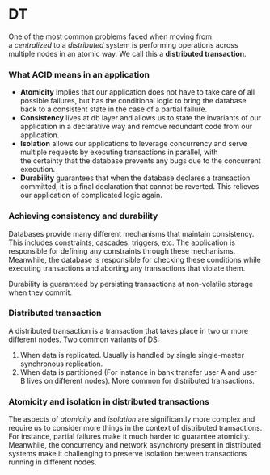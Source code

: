 # DT
One of the most common problems faced when moving from a _centralized_ to a _distributed_ system is performing operations across multiple nodes in an atomic way. We call this a **distributed transaction**.
### What ACID means in an application
- **Atomicity** implies that our application does not have to take care of all possible failures, but has the conditional logic to bring the database back to a consistent state in the case of a partial failure.
- **Consistency** lives at db layer and allows us to state the invariants of our application in a declarative way and remove redundant code from our application.
- **Isolation** allows our applications to leverage concurrency and serve multiple requests by executing transactions in parallel, with the certainty that the database prevents any bugs due to the concurrent execution.
- **Durability** guarantees that when the database declares a transaction committed, it is a final declaration that cannot be reverted. This relieves our application of complicated logic again.
### Achieving consistency and durability
Databases provide many different mechanisms that maintain consistency. This includes constraints, cascades, triggers, etc. The application is responsible for defining any constraints through these mechanisms. Meanwhile, the database is responsible for checking these conditions while executing transactions and aborting any transactions that violate them.

Durability is guaranteed by persisting transactions at non-volatile storage when they commit.
### Distributed transaction
A distributed transaction is a transaction that takes place in two or more different nodes. Two common variants of DS:
1. When data is replicated. Usually is handled by single single-master synchronous replication.
2. When data is partitioned (For instance in bank transfer user A and user B lives on different nodes). More common for distributed transactions.
### Atomicity and isolation in distributed transactions
The aspects of _atomicity_ and _isolation_ are significantly more complex and require us to consider more things in the context of distributed transactions.
For instance, partial failures make it much harder to guarantee atomicity. Meanwhile, the concurrency and network asynchrony present in distributed systems make it challenging to preserve isolation between transactions running in different nodes.




